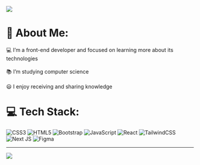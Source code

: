 ![](https://github-widgetbox.vercel.app/api/profile?username=AmirKamali7&data=followers,repositories,stars,commits&theme=nautilus)


# 💫 About Me:
💻 I’m a front-end developer and focused on learning more about its technologies<br><br>📚 I’m studying computer science<br><br>😃 I enjoy receiving and sharing knowledge


# 💻 Tech Stack:
![CSS3](https://img.shields.io/badge/css3-%231572B6.svg?style=for-the-badge&logo=css3&logoColor=white) ![HTML5](https://img.shields.io/badge/html5-%23E34F26.svg?style=for-the-badge&logo=html5&logoColor=white) ![Bootstrap](https://img.shields.io/badge/bootstrap-%238511FA.svg?style=for-the-badge&logo=bootstrap&logoColor=white) ![JavaScript](https://img.shields.io/badge/javascript-%23323330.svg?style=for-the-badge&logo=javascript&logoColor=%23F7DF1E) ![React](https://img.shields.io/badge/react-%2320232a.svg?style=for-the-badge&logo=react&logoColor=%2361DAFB) ![TailwindCSS](https://img.shields.io/badge/tailwindcss-%2338B2AC.svg?style=for-the-badge&logo=tailwind-css&logoColor=white) ![Next JS](https://img.shields.io/badge/next.js-%23000000.svg?style=for-the-badge&logo=next.js&logoColor=white) ![Figma](https://img.shields.io/badge/Figma-9C27B0?style=for-the-badge&logo=figma&logoColor=white)








---
[![](https://visitcount.itsvg.in/api?id=AmirKamali7&icon=0&color=0)](https://visitcount.itsvg.in)

<!-- Proudly created with GPRM ( https://gprm.itsvg.in ) -->
